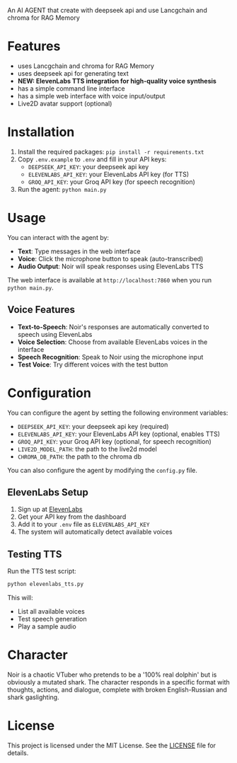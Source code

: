 An AI AGENT that create with deepseek api and use Lancgchain and chroma for RAG Memory

# Features

- uses Lancgchain and chroma for RAG Memory
- uses deepseek api for generating text
- **NEW: ElevenLabs TTS integration for high-quality voice synthesis**
- has a simple command line interface
- has a simple web interface with voice input/output
- Live2D avatar support (optional)

# Installation

1. Install the required packages: `pip install -r requirements.txt`
2. Copy `.env.example` to `.env` and fill in your API keys:
   - `DEEPSEEK_API_KEY`: your deepseek api key
   - `ELEVENLABS_API_KEY`: your ElevenLabs API key (for TTS)
   - `GROQ_API_KEY`: your Groq API key (for speech recognition)
3. Run the agent: `python main.py`

# Usage

You can interact with the agent by:
- **Text**: Type messages in the web interface
- **Voice**: Click the microphone button to speak (auto-transcribed)
- **Audio Output**: Noir will speak responses using ElevenLabs TTS

The web interface is available at `http://localhost:7860` when you run `python main.py`.

## Voice Features

- **Text-to-Speech**: Noir's responses are automatically converted to speech using ElevenLabs
- **Voice Selection**: Choose from available ElevenLabs voices in the interface
- **Speech Recognition**: Speak to Noir using the microphone input
- **Test Voice**: Try different voices with the test button

# Configuration

You can configure the agent by setting the following environment variables:

- `DEEPSEEK_API_KEY`: your deepseek api key (required)
- `ELEVENLABS_API_KEY`: your ElevenLabs API key (optional, enables TTS)
- `GROQ_API_KEY`: your Groq API key (optional, for speech recognition)
- `LIVE2D_MODEL_PATH`: the path to the live2d model
- `CHROMA_DB_PATH`: the path to the chroma db

You can also configure the agent by modifying the `config.py` file.

## ElevenLabs Setup

1. Sign up at [ElevenLabs](https://elevenlabs.io/)
2. Get your API key from the dashboard
3. Add it to your `.env` file as `ELEVENLABS_API_KEY`
4. The system will automatically detect available voices

## Testing TTS

Run the TTS test script:
```bash
python elevenlabs_tts.py
```

This will:
- List all available voices
- Test speech generation
- Play a sample audio

# Character

Noir is a chaotic VTuber who pretends to be a '100% real dolphin' but is obviously a mutated shark. The character responds in a specific format with thoughts, actions, and dialogue, complete with broken English-Russian and shark gaslighting.

# License

This project is licensed under the MIT License. See the [LICENSE](LICENSE) file for details.